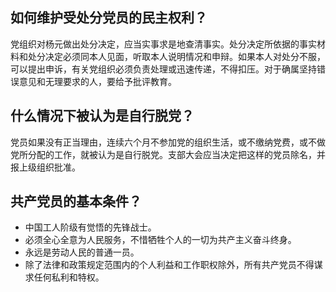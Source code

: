 ## 如何维护受处分党员的民主权利？
党组织对杨元做出处分决定，应当实事求是地查清事实。处分决定所依据的事实材料和处分决定必须同本人见面，听取本人说明情况和申辩。如果本人对处分不服，可以提出申诉，有关党组织必须负责处理或迅速传递，不得扣压。对于确属坚持错误意见和无理要求的人，要给予批评教育。

## 什么情况下被认为是自行脱党？
党员如果没有正当理由，连续六个月不参加党的组织生活，或不缴纳党费，或不做党所分配的工作，就被认为是自行脱党。支部大会应当决定把这样的党员除名，并报上级组织批准。

## 共产党员的基本条件？
- 中国工人阶级有觉悟的先锋战士。
- 必须全心全意为人民服务，不惜牺牲个人的一切为共产主义奋斗终身。
- 永远是劳动人民的普通一员。
- 除了法律和政策规定范围内的个人利益和工作职权除外，所有共产党员不得谋求任何私利和特权。

